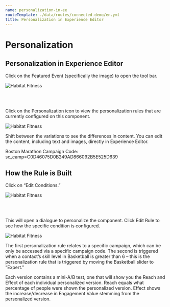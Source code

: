 ```yaml
---
name: personalization-in-ee
routeTemplate: ./data/routes/connected-demo/en.yml
title: Personalization in Experience Editor
---
```


# Personalization

## Personalization in Experience Editor


Click on the Featured Event (specifically the image) to open the tool bar.

![Habitat Fitness](/assets/img/Personalization1.jpg)

<br/><br/>

Click on the Personalization icon to view the personalization rules that are currently configured on this component.

![Habitat Fitness](/assets/img/Personalization2.jpg)

Shift between the variations to see the differences in content. 
You can edit the content, including text and images, directly in Experience Editor.

Boston Marathon Campaign Code: sc_camp=C0D46075D0B249AD866092B5E525D639

## How the Rule is Built

Click on “Edit Conditions.”

![Habitat Fitness](/assets/img/Personalization3.jpg)

<br/><br/>

This will open a dialogue to personalize the component. Click Edit Rule to see how the specific condition is configured.

![Habitat Fitness](/assets/img/Personalization4.jpg)

The first personalization rule relates to a specific campaign, which can be only be accessed via a specific campaign code. The second is triggered when a contact’s skill level in Basketball is greater than 6 – this is the personalization rule that is triggered by moving the Basketball slider to “Expert.”

Each version contains a mini-A/B test, one that will show you the Reach and Effect of each individual personalized version. Reach equals what percentage of people were shown the personalized version. Effect shows the increase/decrease in Engagement Value stemming from the personalized version.